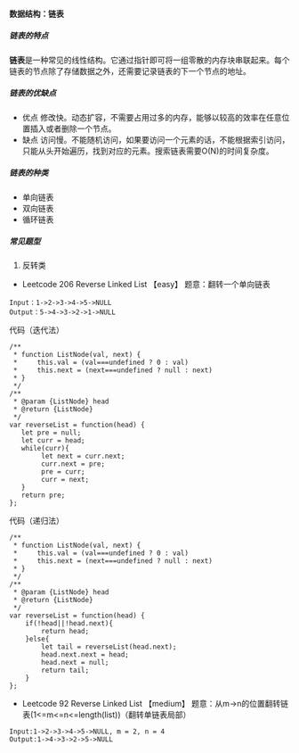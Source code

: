 #### 数据结构：链表
##### 链表的特点
**链表**是一种常见的线性结构。它通过指针即可将一组零散的内存块串联起来。每个链表的节点除了存储数据之外，还需要记录链表的下一个节点的地址。

##### 链表的优缺点
- 优点
	修改快。动态扩容，不需要占用过多的内存，能够以较高的效率在任意位置插入或者删除一个节点。
- 缺点
	访问慢。不能随机访问，如果要访问一个元素的话，不能根据索引访问，只能从头开始遍历，找到对应的元素。搜索链表需要O(N)的时间复杂度。
	
##### 链表的种类
- 单向链表
- 双向链表
- 循环链表

##### 常见题型

1. 反转类
- Leetcode 206 Reverse Linked List 【easy】
题意：翻转一个单向链表
```
Input：1->2->3->4->5->NULL
Output：5->4->3->2->1->NULL
```
代码（迭代法）
```
/**
 * function ListNode(val, next) {
 *     this.val = (val===undefined ? 0 : val)
 *     this.next = (next===undefined ? null : next)
 * }
 */
/**
 * @param {ListNode} head
 * @return {ListNode}
 */
var reverseList = function(head) {
   let pre = null;
   let curr = head;
   while(curr){
   		let next = curr.next;
   		curr.next = pre;
   		pre = curr;
   		curr = next;
   }
   return pre;
};
```
代码（递归法）
```
/**
 * function ListNode(val, next) {
 *     this.val = (val===undefined ? 0 : val)
 *     this.next = (next===undefined ? null : next)
 * }
 */
/**
 * @param {ListNode} head
 * @return {ListNode}
 */
var reverseList = function(head) {
	if(!head||!head.next){
		return head;
	}else{
		let tail = reverseList(head.next);
		head.next.next = head;
		head.next = null;
		return tail;
	}
};
```

- Leetcode 92 Reverse Linked List 【medium】
题意：从m->n的位置翻转链表(1<=m<=n<=length(list))（翻转单链表局部）
```
Input:1->2->3->4->5->NULL, m = 2, n = 4
Output:1->4->3->2->5->NULL
```
	
	
	
	
	
	
	
	
	
	
	
	
	
	
